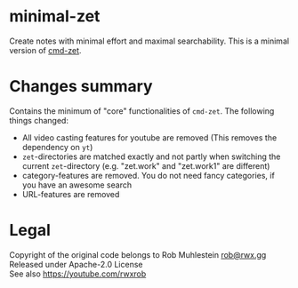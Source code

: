 # minimal-zet

Create notes with minimal effort and maximal searchability.
This is a minimal version of [cmd-zet](https://github.com/rwxrob/cmd-zet).

# Changes summary

Contains the minimum of "core" functionalities of `cmd-zet`. The following things changed:
- All video casting features for youtube are removed (This removes the dependency on `yt`)
- `zet`-directories are matched exactly and not partly when switching the current `zet`-directory (e.g. "zet.work" and "zet.work1" are different)
- category-features are removed. You do not need fancy categories, if you have an awesome search
- URL-features are removed

# Legal

Copyright of the original code belongs to Rob Muhlestein rob@rwx.gg  
Released under Apache-2.0 License  
See also https://youtube.com/rwxrob  

